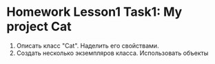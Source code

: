# Homework Lesson1 Task1: My project Cat

1. Описать класс "Cat". Наделить его свойствами. 
2. Создать несколько экземпляров класса. Использовать объекты
